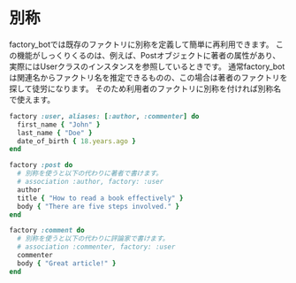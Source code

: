 # 別称

factory\_botでは既存のファクトリに別称を定義して簡単に再利用できます。
この機能がしっくりくるのは、例えば、Postオブジェクトに著者の属性があり、実際にはUserクラスのインスタンスを参照しているときです。
通常factory\_botは関連名からファクトリ名を推定できるものの、この場合は著者のファクトリを探して徒労になります。
そのため利用者のファクトリに別称を付ければ別称名で使えます。

```ruby
factory :user, aliases: [:author, :commenter] do
  first_name { "John" }
  last_name { "Doe" }
  date_of_birth { 18.years.ago }
end

factory :post do
  # 別称を使うと以下の代わりに著者で書けます。
  # association :author, factory: :user
  author
  title { "How to read a book effectively" }
  body { "There are five steps involved." }
end

factory :comment do
  # 別称を使うと以下の代わりに評論家で書けます。
  # association :commenter, factory: :user
  commenter
  body { "Great article!" }
end
```
